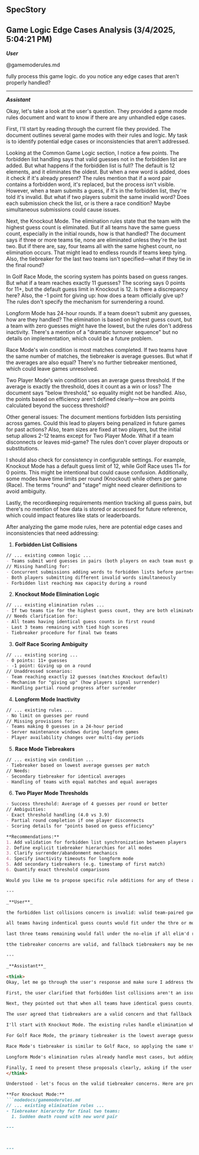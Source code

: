 ## SpecStory

## Game Logic Edge Cases Analysis (3/4/2025, 5:04:21 PM)

_**User**_

@gamemoderules.md 

fully process this game logic. do you notice any edge cases that aren't properly handled?

---

_**Assistant**_

<think>
Okay, let's take a look at the user's question. They provided a game mode rules document and want to know if there are any unhandled edge cases.

First, I'll start by reading through the current file they provided. The document outlines several game modes with their rules and logic. My task is to identify potential edge cases or inconsistencies that aren't addressed.

Looking at the Common Game Logic section, I notice a few points. The forbidden list handling says that valid guesses not in the forbidden list are added. But what happens if the forbidden list is full? The default is 12 elements, and it eliminates the oldest. But when a new word is added, does it check if it's already present? The rules mention that if a word pair contains a forbidden word, it's replaced, but the process isn't visible. However, when a team submits a guess, if it's in the forbidden list, they're told it's invalid. But what if two players submit the same invalid word? Does each submission check the list, or is there a race condition? Maybe simultaneous submissions could cause issues.

Next, the Knockout Mode. The elimination rules state that the team with the highest guess count is eliminated. But if all teams have the same guess count, especially in the initial rounds, how is that handled? The document says if three or more teams tie, none are eliminated unless they're the last two. But if there are, say, four teams all with the same highest count, no elimination occurs. That might lead to endless rounds if teams keep tying. Also, the tiebreaker for the last two teams isn't specified—what if they tie in the final round?

In Golf Race Mode, the scoring system has points based on guess ranges. But what if a team reaches exactly 11 guesses? The scoring says 0 points for 11+, but the default guess limit in Knockout is 12. Is there a discrepancy here? Also, the -1 point for giving up: how does a team officially give up? The rules don't specify the mechanism for surrendering a round.

Longform Mode has 24-hour rounds. If a team doesn't submit any guesses, how are they handled? The elimination is based on highest guess count, but a team with zero guesses might have the lowest, but the rules don't address inactivity. There's a mention of a "dramatic turnover sequence" but no details on implementation, which could be a future problem.

Race Mode's win condition is most matches completed. If two teams have the same number of matches, the tiebreaker is average guesses. But what if the averages are also equal? There's no further tiebreaker mentioned, which could leave games unresolved.

Two Player Mode's win condition uses an average guess threshold. If the average is exactly the threshold, does it count as a win or loss? The document says "below threshold," so equality might not be handled. Also, the points based on efficiency aren't defined clearly—how are points calculated beyond the success threshold?

Other general issues: The document mentions forbidden lists persisting across games. Could this lead to players being penalized in future games for past actions? Also, team sizes are fixed at two players, but the initial setup allows 2-12 teams except for Two Player Mode. What if a team disconnects or leaves mid-game? The rules don't cover player dropouts or substitutions.

I should also check for consistency in configurable settings. For example, Knockout Mode has a default guess limit of 12, while Golf Race uses 11+ for 0 points. This might be intentional but could cause confusion. Additionally, some modes have time limits per round (Knockout) while others per game (Race). The terms "round" and "stage" might need clearer definitions to avoid ambiguity.

Lastly, the recordkeeping requirements mention tracking all guess pairs, but there's no mention of how data is stored or accessed for future reference, which could impact features like stats or leaderboards.
</think>

After analyzing the game mode rules, here are potential edge cases and inconsistencies that need addressing:

1. **Forbidden List Collisions**
```nodedocs/gamemoderules.md
// ... existing common logic ...
- Teams submit word guesses in pairs (both players on each team must guess before the stage advances). If they submit a word from the forbidden list, they are told that the word is invalid and must submit a new word.
// Missing handling for:
- Concurrent submissions adding words to forbidden lists before partner's submission
- Both players submitting different invalid words simultaneously
- Forbidden list reaching max capacity during a round
```

2. **Knockout Mode Elimination Logic**
```nodedocs/gamemoderules.md
// ... existing elimination rules ...
- If two teams tie for the highest guess count, they are both eliminated unless they are the last two teams.
// Needs clarification for:
- All teams having identical guess counts in first round
- Last 3 teams remaining with tied high scores
- Tiebreaker procedure for final two teams
```

3. **Golf Race Scoring Ambiguity**
```nodedocs/gamemoderules.md
// ... existing scoring ...
- 0 points: 11+ guesses
- -1 point: Giving up on a round
// Unaddressed scenarios:
- Team reaching exactly 12 guesses (matches Knockout default)
- Mechanism for "giving up" (how players signal surrender)
- Handling partial round progress after surrender
```

4. **Longform Mode Inactivity**
```nodedocs/gamemoderules.md
// ... existing rules ...
- No limit on guesses per round
// Missing provisions for:
- Teams making 0 guesses in a 24-hour period
- Server maintenance windows during longform games
- Player availability changes over multi-day periods
```

5. **Race Mode Tiebreakers**
```nodedocs/gamemoderules.md
// ... existing win condition ...
- Tiebreaker based on lowest average guesses per match
// Needs:
- Secondary tiebreaker for identical averages
- Handling of teams with equal matches and equal averages
```

6. **Two Player Mode Thresholds**
```nodedocs/gamemoderules.md
- Success threshold: Average of 4 guesses per round or better
// Ambiguities:
- Exact threshold handling (4.0 vs 3.9)
- Partial round completion if one player disconnects
- Scoring details for "points based on guess efficiency"

**Recommendations:**
1. Add validation for forbidden list synchronization between players
2. Define explicit tiebreaker hierarchies for all modes
3. Clarify surrender/abandonment mechanics
4. Specify inactivity timeouts for longform mode
5. Add secondary tiebreakers (e.g. timestamp of first match)
6. Quantify exact threshold comparisons

Would you like me to propose specific rule additions for any of these areas?

---

_**User**_

the forbidden list collisions concern is invalid: valid team-paired guess processes are the atomic unit of gameplay, the forbidden list should always drop oldest words live, and invalid word submissions are caught before they could be registered as valid guesses.

all teams having indentical guess counts would fit under the thre or more rule

last three teams remaining would fall under the no-elim if all elim'd rule

tthe tiebreaker concerns are valid, and fallback tiebreakers may be needed

---

_**Assistant**_

<think>
Okay, let me go through the user's response and make sure I address their points accurately.

First, the user clarified that forbidden list collisions aren't an issue because the team-paired guess process is atomic. They mentioned that invalid submissions are caught early, and the forbidden list updates in real-time by dropping the oldest entries. So, I need to retract that edge case as invalid based on their explanation.

Next, they pointed out that when all teams have identical guess counts, it falls under the three or more teams rule, meaning no elimination. Also, in the case of three remaining teams with tied high scores, the same rule applies. I should acknowledge that the existing rules handle these scenarios, so those points are resolved.

The user agreed that tiebreakers are a valid concern and that fallback mechanisms are needed. My task now is to focus on proposing specific tiebreaker rules for each game mode where ties could occur.

I'll start with Knockout Mode. The existing rules handle elimination when two teams are tied unless they're the last two. For the final two, a sudden death round makes sense. I should structure this as a numbered list of tiebreaker levels.

For Golf Race Mode, the primary tiebreaker is the lowest average guesses. The user mentioned needing a secondary tiebreaker, so I'll add the timestamp of the first match as the next level. If that's also tied, a sudden death round could be the final decider.

Race Mode's tiebreaker is similar to Golf Race, so applying the same structure there makes sense. Two Player Mode's success threshold needs a precise definition, so specifying that the average must be strictly less than 4.0 and adding tiebreakers based on perfect rounds and timestamps would cover it.

Longform Mode's elimination rules already handle most cases, but adding a timestamp-based tiebreaker for the final two teams ensures there's a clear winner. I should also note that all rules should be documented in the respective game mode sections.

Finally, I need to present these proposals clearly, asking if the user wants any adjustments or further details. Making sure the response is structured and addresses each game mode specifically will help the user implement the necessary changes.
</think>

Understood - let's focus on the valid tiebreaker concerns. Here are proposed specific rule additions:

**For Knockout Mode:**
```nodedocs/gamemoderules.md
// ... existing elimination rules ...
- Tiebreaker hierarchy for final two teams:
  1. Sudden death round with new word pair

---



---

